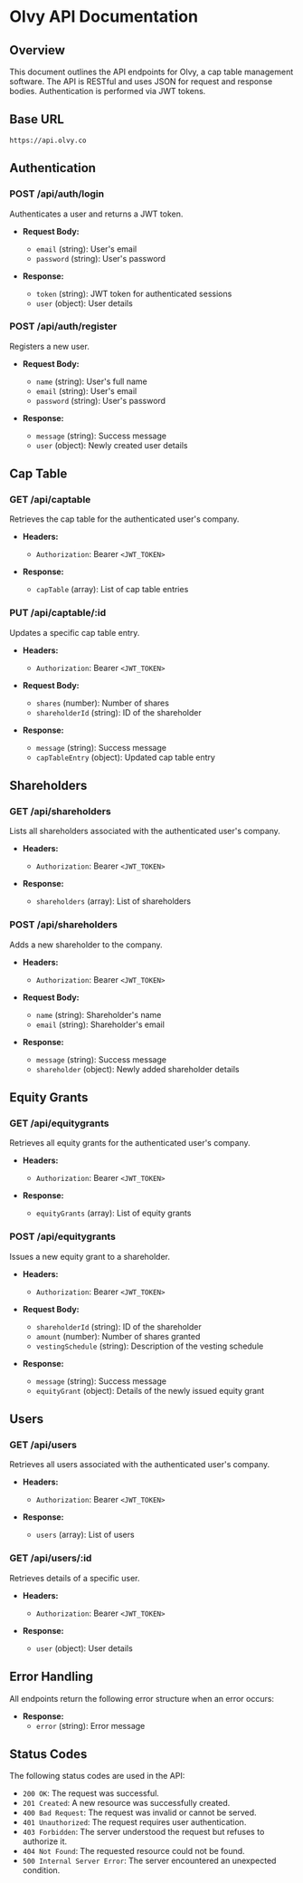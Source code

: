 # Olvy API Documentation

## Overview
This document outlines the API endpoints for Olvy, a cap table management software. The API is RESTful and uses JSON for request and response bodies. Authentication is performed via JWT tokens.

## Base URL
`https://api.olvy.co`

## Authentication
### POST /api/auth/login
Authenticates a user and returns a JWT token.

- **Request Body:**
  - `email` (string): User's email
  - `password` (string): User's password

- **Response:**
  - `token` (string): JWT token for authenticated sessions
  - `user` (object): User details

### POST /api/auth/register
Registers a new user.

- **Request Body:**
  - `name` (string): User's full name
  - `email` (string): User's email
  - `password` (string): User's password

- **Response:**
  - `message` (string): Success message
  - `user` (object): Newly created user details

## Cap Table
### GET /api/captable
Retrieves the cap table for the authenticated user's company.

- **Headers:**
  - `Authorization`: Bearer `<JWT_TOKEN>`

- **Response:**
  - `capTable` (array): List of cap table entries

### PUT /api/captable/:id
Updates a specific cap table entry.

- **Headers:**
  - `Authorization`: Bearer `<JWT_TOKEN>`

- **Request Body:**
  - `shares` (number): Number of shares
  - `shareholderId` (string): ID of the shareholder

- **Response:**
  - `message` (string): Success message
  - `capTableEntry` (object): Updated cap table entry

## Shareholders
### GET /api/shareholders
Lists all shareholders associated with the authenticated user's company.

- **Headers:**
  - `Authorization`: Bearer `<JWT_TOKEN>`

- **Response:**
  - `shareholders` (array): List of shareholders

### POST /api/shareholders
Adds a new shareholder to the company.

- **Headers:**
  - `Authorization`: Bearer `<JWT_TOKEN>`

- **Request Body:**
  - `name` (string): Shareholder's name
  - `email` (string): Shareholder's email

- **Response:**
  - `message` (string): Success message
  - `shareholder` (object): Newly added shareholder details

## Equity Grants
### GET /api/equitygrants
Retrieves all equity grants for the authenticated user's company.

- **Headers:**
  - `Authorization`: Bearer `<JWT_TOKEN>`

- **Response:**
  - `equityGrants` (array): List of equity grants

### POST /api/equitygrants
Issues a new equity grant to a shareholder.

- **Headers:**
  - `Authorization`: Bearer `<JWT_TOKEN>`

- **Request Body:**
  - `shareholderId` (string): ID of the shareholder
  - `amount` (number): Number of shares granted
  - `vestingSchedule` (string): Description of the vesting schedule

- **Response:**
  - `message` (string): Success message
  - `equityGrant` (object): Details of the newly issued equity grant

## Users
### GET /api/users
Retrieves all users associated with the authenticated user's company.

- **Headers:**
  - `Authorization`: Bearer `<JWT_TOKEN>`

- **Response:**
  - `users` (array): List of users

### GET /api/users/:id
Retrieves details of a specific user.

- **Headers:**
  - `Authorization`: Bearer `<JWT_TOKEN>`

- **Response:**
  - `user` (object): User details

## Error Handling
All endpoints return the following error structure when an error occurs:

- **Response:**
  - `error` (string): Error message

## Status Codes
The following status codes are used in the API:

- `200 OK`: The request was successful.
- `201 Created`: A new resource was successfully created.
- `400 Bad Request`: The request was invalid or cannot be served.
- `401 Unauthorized`: The request requires user authentication.
- `403 Forbidden`: The server understood the request but refuses to authorize it.
- `404 Not Found`: The requested resource could not be found.
- `500 Internal Server Error`: The server encountered an unexpected condition.